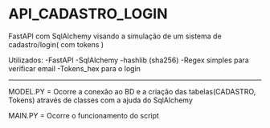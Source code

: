 # API_CADASTRO_LOGIN
FastAPI com SqlAlchemy visando a simulação de um sistema de cadastro/login( com tokens )

Utilizados:
-FastAPI
-SqlAlchemy
-hashlib (sha256)
-Regex simples para verificar email
-Tokens_hex para o login


------------
MODEL.PY = Ocorre a conexão ao BD e a criação das tabelas(CADASTRO, Tokens) através de classes com a ajuda do SqlAlchemy


MAIN.PY = Ocorre o funcionamento do script
